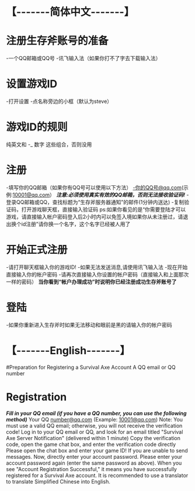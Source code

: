 # 【-------简体中文-------】
# 注册生存斧账号的准备
-一个QQ邮箱或QQ号
-讯飞输入法（如果你打不了字去下载输入法）
# 设置游戏ID
-打开设置
-点名称旁边的小框（默认为steve）
# 游戏ID的规则
纯英文和 -_ 数字 这些组合，否则没用
# 注册
-填写你的QQ邮箱（如果你有QQ号可以使用以下方法）
-你的QQ号@qq.com(示例:10001@qq.com）
***注意:必须使用真实有效的QQ邮箱，否则无法接收验证码!***
-登录QQ邮箱或QQ，查找标题为“生存斧服务器通知”的邮件(1分钟内送达)
-复制验证码，打开游戏聊天框，直接输入验证码
ps:如果你看见的是“你需要登陆才可以游戏，请直接输入帐户密码登入后2小时内可以免签入境如果你从未注册过，请退出换个id注册”请你换一个名字，这个名字已经被人用了
# 开始正式注册
-请打开聊天框输入你的游戏ID!
-如果无法发送消息,请使用讯飞输入法
-现在开始直接输入你的帐户密码
-请再次直接输入你设置的帐户密码（直接输入和上面那次一样的密码）
**当你看到“帐户办理成功”时说明你已经注册成功生存斧账号了**
# 登陆
-如果你重新进入生存斧时如果无法移动和眼前是黑的请输入你的帐户密码
# 【-------English-------】
#Preparation for Registering a Survival Axe Account
A QQ email or QQ number
# Registration
***Fill in your QQ email (if you have a QQ number, you can use the following method)***
Your QQ number@qq.com (Example: 10001@qq.com)
Note: You must use a valid QQ email; otherwise, you will not receive the verification code!
Log in to your QQ email or QQ, and look for an email titled "Survival Axe Server Notification" (delivered within 1 minute)
Copy the verification code, open the game chat box, and enter the verification code directly
Please open the chat box and enter your game ID!
If you are unable to send messages.
Now, directly enter your account password.
Please enter your account password again (enter the same password as above).
When you see "Account Registration Successful," it means you have successfully registered for a Survival Axe account.
It is recommended to use a translator to translate Simplified Chinese into English.
